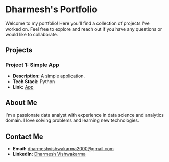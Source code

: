 # Dharmesh's Portfolio

Welcome to my portfolio! Here you'll find a collection of projects I've worked on. Feel free to explore and reach out if you have any questions or would like to collaborate.

## Projects

### Project 1: Simple App
- **Description:** A simple application.
- **Tech Stack:** Python
- **Link:** [App](https://github.com)

## About Me

I'm a passionate data analyst with experience in data science and analytics domain. I love solving problems and learning new technologies.

## Contact Me

- **Email:** dharmeshvishwakarma2000@gmail.com
- **LinkedIn:** [Dharmesh Vishwakarma](https://www.linkedin.com/in/imvdharmesh/)
